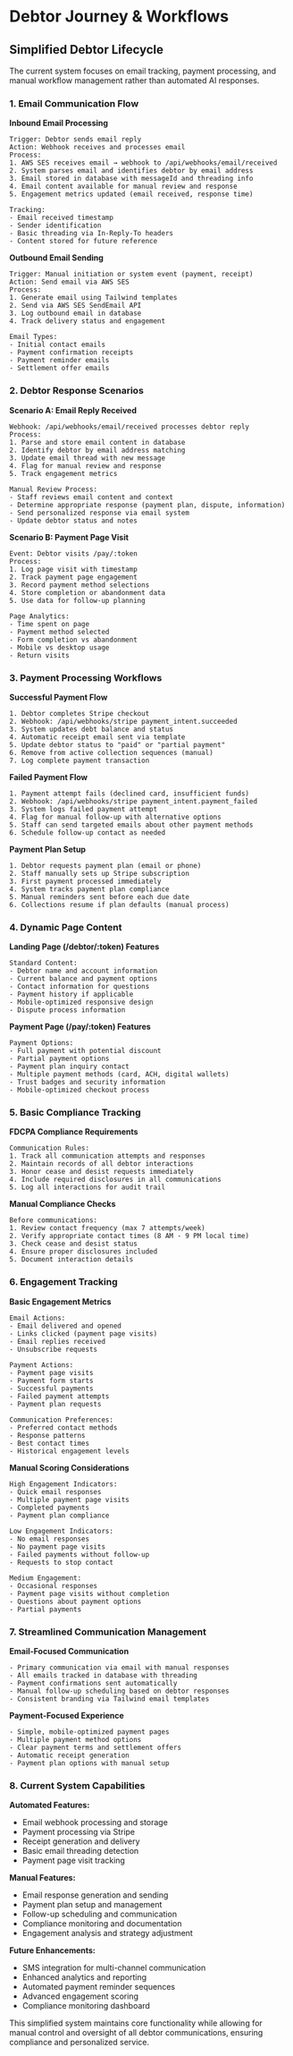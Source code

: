 # Debtor Journey & Workflows

## Simplified Debtor Lifecycle

The current system focuses on email tracking, payment processing, and manual workflow management rather than automated AI responses.

### 1. Email Communication Flow

**Inbound Email Processing**

```
Trigger: Debtor sends email reply
Action: Webhook receives and processes email
Process:
1. AWS SES receives email → webhook to /api/webhooks/email/received
2. System parses email and identifies debtor by email address
3. Email stored in database with messageId and threading info
4. Email content available for manual review and response
5. Engagement metrics updated (email received, response time)

Tracking:
- Email received timestamp
- Sender identification
- Basic threading via In-Reply-To headers
- Content stored for future reference
```

**Outbound Email Sending**

```
Trigger: Manual initiation or system event (payment, receipt)
Action: Send email via AWS SES
Process:
1. Generate email using Tailwind templates
2. Send via AWS SES SendEmail API
3. Log outbound email in database
4. Track delivery status and engagement

Email Types:
- Initial contact emails
- Payment confirmation receipts
- Payment reminder emails
- Settlement offer emails
```

### 2. Debtor Response Scenarios

**Scenario A: Email Reply Received**

```
Webhook: /api/webhooks/email/received processes debtor reply
Process:
1. Parse and store email content in database
2. Identify debtor by email address matching
3. Update email thread with new message
4. Flag for manual review and response
5. Track engagement metrics

Manual Review Process:
- Staff reviews email content and context
- Determine appropriate response (payment plan, dispute, information)
- Send personalized response via email system
- Update debtor status and notes
```

**Scenario B: Payment Page Visit**

```
Event: Debtor visits /pay/:token
Process:
1. Log page visit with timestamp
2. Track payment page engagement
3. Record payment method selections
4. Store completion or abandonment data
5. Use data for follow-up planning

Page Analytics:
- Time spent on page
- Payment method selected
- Form completion vs abandonment
- Mobile vs desktop usage
- Return visits
```

### 3. Payment Processing Workflows

**Successful Payment Flow**

```
1. Debtor completes Stripe checkout
2. Webhook: /api/webhooks/stripe payment_intent.succeeded
3. System updates debt balance and status
4. Automatic receipt email sent via template
5. Update debtor status to "paid" or "partial payment"
6. Remove from active collection sequences (manual)
7. Log complete payment transaction
```

**Failed Payment Flow**

```
1. Payment attempt fails (declined card, insufficient funds)
2. Webhook: /api/webhooks/stripe payment_intent.payment_failed
3. System logs failed payment attempt
4. Flag for manual follow-up with alternative options
5. Staff can send targeted emails about other payment methods
6. Schedule follow-up contact as needed
```

**Payment Plan Setup**

```
1. Debtor requests payment plan (email or phone)
2. Staff manually sets up Stripe subscription
3. First payment processed immediately
4. System tracks payment plan compliance
5. Manual reminders sent before each due date
6. Collections resume if plan defaults (manual process)
```

### 4. Dynamic Page Content

**Landing Page (/debtor/:token) Features**

```
Standard Content:
- Debtor name and account information
- Current balance and payment options
- Contact information for questions
- Payment history if applicable
- Mobile-optimized responsive design
- Dispute process information
```

**Payment Page (/pay/:token) Features**

```
Payment Options:
- Full payment with potential discount
- Partial payment options
- Payment plan inquiry contact
- Multiple payment methods (card, ACH, digital wallets)
- Trust badges and security information
- Mobile-optimized checkout process
```

### 5. Basic Compliance Tracking

**FDCPA Compliance Requirements**

```
Communication Rules:
1. Track all communication attempts and responses
2. Maintain records of all debtor interactions
3. Honor cease and desist requests immediately
4. Include required disclosures in all communications
5. Log all interactions for audit trail
```

**Manual Compliance Checks**

```
Before communications:
1. Review contact frequency (max 7 attempts/week)
2. Verify appropriate contact times (8 AM - 9 PM local time)
3. Check cease and desist status
4. Ensure proper disclosures included
5. Document interaction details
```

### 6. Engagement Tracking

**Basic Engagement Metrics**

```
Email Actions:
- Email delivered and opened
- Links clicked (payment page visits)
- Email replies received
- Unsubscribe requests

Payment Actions:
- Payment page visits
- Payment form starts
- Successful payments
- Failed payment attempts
- Payment plan requests

Communication Preferences:
- Preferred contact methods
- Response patterns
- Best contact times
- Historical engagement levels
```

**Manual Scoring Considerations**

```
High Engagement Indicators:
- Quick email responses
- Multiple payment page visits
- Completed payments
- Payment plan compliance

Low Engagement Indicators:
- No email responses
- No payment page visits
- Failed payments without follow-up
- Requests to stop contact

Medium Engagement:
- Occasional responses
- Payment page visits without completion
- Questions about payment options
- Partial payments
```

### 7. Streamlined Communication Management

**Email-Focused Communication**

```
- Primary communication via email with manual responses
- All emails tracked in database with threading
- Payment confirmations sent automatically
- Manual follow-up scheduling based on debtor responses
- Consistent branding via Tailwind email templates
```

**Payment-Focused Experience**

```
- Simple, mobile-optimized payment pages
- Multiple payment method options
- Clear payment terms and settlement offers
- Automatic receipt generation
- Payment plan options with manual setup
```

### 8. Current System Capabilities

**Automated Features:**

- Email webhook processing and storage
- Payment processing via Stripe
- Receipt generation and delivery
- Basic email threading detection
- Payment page visit tracking

**Manual Features:**

- Email response generation and sending
- Payment plan setup and management
- Follow-up scheduling and communication
- Compliance monitoring and documentation
- Engagement analysis and strategy adjustment

**Future Enhancements:**

- SMS integration for multi-channel communication
- Enhanced analytics and reporting
- Automated payment reminder sequences
- Advanced engagement scoring
- Compliance monitoring dashboard

This simplified system maintains core functionality while allowing for manual control and oversight of all debtor communications, ensuring compliance and personalized service.
